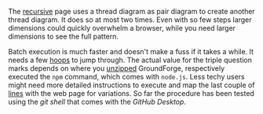 The [recursive] page uses a thread diagram as pair diagram to create another thread diagram. It does so at most two times. Even with so few steps larger dimensions could quickly overwhelm a browser, while you need larger dimensions to see the full pattern.

Batch execution is much faster and doesn't make a fuss if it takes a while. It needs a few [hoops] to jump through. The actual value for the triple question marks depends on where you [unzipped] GroundForge, respectively executed the `npm` command, which comes with `node.js`. Less techy users might need more detailed instructions to execute and map the last couple of [lines] with the web page for variations. So far the procedure has been tested using the _git shell_ that comes with the _GitHub Desktop_.

[recursive]:https://d-bl.github.io/GroundForge/recursive.html
[hoops]: https://github.com/d-bl/GroundForge/blob/d51f43efc6d96719cbc8000328b55acd1a3e3bb1/docs/js/batch.js#L17-L22
[lines]: https://github.com/d-bl/GroundForge/blob/d51f43efc6d96719cbc8000328b55acd1a3e3bb1/docs/js/batch.js#L51-L62
[unzipped]: https://github.com/d-bl/GroundForge/archive/master.zip